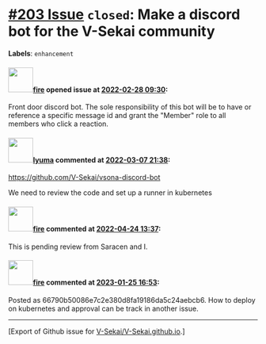 # [\#203 Issue](https://github.com/V-Sekai/V-Sekai.github.io/issues/203) `closed`: Make a discord bot for the V-Sekai community
**Labels**: `enhancement`


#### <img src="https://avatars.githubusercontent.com/u/32321?u=c2e06a3d2b49a467aa907e54aa259516440267cc&v=4" width="50">[fire](https://github.com/fire) opened issue at [2022-02-28 09:30](https://github.com/V-Sekai/V-Sekai.github.io/issues/203):

Front door discord bot. The sole responsibility of this bot will be to have or reference a specific message id and grant the "Member" role to all members who click a reaction.


#### <img src="https://avatars.githubusercontent.com/u/39946030?v=4" width="50">[lyuma](https://github.com/lyuma) commented at [2022-03-07 21:38](https://github.com/V-Sekai/V-Sekai.github.io/issues/203#issuecomment-1061163200):

https://github.com/V-Sekai/vsona-discord-bot

We need to review the code and set up a runner in kubernetes

#### <img src="https://avatars.githubusercontent.com/u/32321?u=c2e06a3d2b49a467aa907e54aa259516440267cc&v=4" width="50">[fire](https://github.com/fire) commented at [2022-04-24 13:37](https://github.com/V-Sekai/V-Sekai.github.io/issues/203#issuecomment-1107843751):

This is pending review from Saracen and I.

#### <img src="https://avatars.githubusercontent.com/u/32321?u=c2e06a3d2b49a467aa907e54aa259516440267cc&v=4" width="50">[fire](https://github.com/fire) commented at [2023-01-25 16:53](https://github.com/V-Sekai/V-Sekai.github.io/issues/203#issuecomment-1403923150):

Posted as 66790b50086e7c2e380d8fa19186da5c24aebcb6. How to deploy on kubernetes and approval can be track in another issue.


-------------------------------------------------------------------------------



[Export of Github issue for [V-Sekai/V-Sekai.github.io](https://github.com/V-Sekai/V-Sekai.github.io).]
